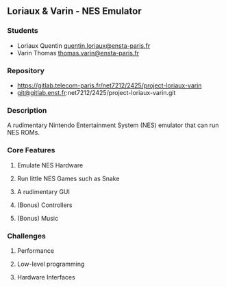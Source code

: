 ## Loriaux & Varin - NES Emulator

### Students

- Loriaux Quentin <quentin.loriaux@ensta-paris.fr>
- Varin Thomas <thomas.varin@ensta-paris.fr>

### Repository

- https://gitlab.telecom-paris.fr/net7212/2425/project-loriaux-varin
- git@gitlab.enst.fr:net7212/2425/project-loriaux-varin.git

### Description

A rudimentary Nintendo Entertainment System (NES) emulator that can run NES ROMs.

### Core Features

1. Emulate NES Hardware

2. Run little NES Games such as Snake

3. A rudimentary GUI

4. (Bonus) Controllers 

5. (Bonus) Music


### Challenges

1. Performance

2. Low-level programming

3. Hardware Interfaces
